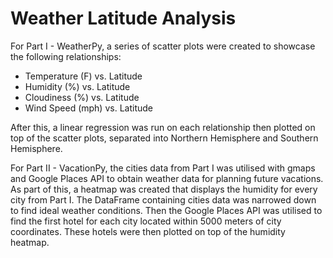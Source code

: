 # Weather Latitude Analysis

For Part I - WeatherPy, a series of scatter plots were created to showcase the following relationships:
* Temperature (F) vs. Latitude
* Humidity (%) vs. Latitude
* Cloudiness (%) vs. Latitude
* Wind Speed (mph) vs. Latitude

After this, a linear regression was run on each relationship then plotted on top of the scatter plots, separated into Northern Hemisphere and Southern Hemisphere.

For Part II - VacationPy, the cities data from Part I was utilised with gmaps and Google Places API to obtain weather data for planning future vacations.
As part of this, a heatmap was created that displays the humidity for every city from Part I.
The DataFrame containing cities data was narrowed down to find ideal weather conditions. Then the Google Places API was utilised to find the first hotel for each city located within 5000 meters of city coordinates.
These hotels were then plotted on top of the humidity heatmap.
